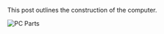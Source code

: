 This post outlines the construction of the computer.

![PC Parts]({{site.url}}/assets/pcbuilding1.jpg)
